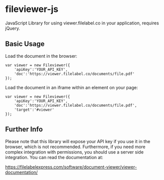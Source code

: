# fileviewer-js
JavaScript Library for using viewer.filelabel.co in your application, requires jQuery.

## Basic Usage
Load the document in the browser:

	var viewer = new Fileviewer({
		'apiKey':'YOUR_API_KEY',
		'doc':'https://viewer.filelabel.co/documents/file.pdf'
	});

Load the document in an iframe within an element on your page:

	var viewer = new Fileviewer({
		'apiKey':'YOUR_API_KEY',
		'doc':'https://viewer.filelabel.co/documents/file.pdf',
		'target':'#viewer'
	});
	
## Further Info

Please note that this library will expose your API key if you use it in the browser, which is not recommended. Furthermore, if you need more complex integration with permissions, you should use a server side integration. You can read the documentation at:

https://filelabelexpress.com/software/document-viewer/viewer-documentation/
